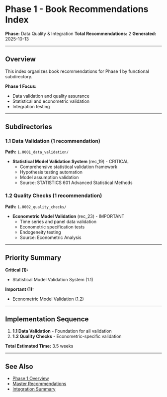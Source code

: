# Phase 1 - Book Recommendations Index

**Phase:** Data Quality & Integration
**Total Recommendations:** 2
**Generated:** 2025-10-13

---

## Overview

This index organizes book recommendations for Phase 1 by functional subdirectory.

**Phase 1 Focus:**
- Data validation and quality assurance
- Statistical and econometric validation
- Integration testing

---

## Subdirectories

### 1.1 Data Validation (1 recommendation)
**Path:** `1.0001_data_validation/`

- **Statistical Model Validation System** (rec_19) - CRITICAL
  - Comprehensive statistical validation framework
  - Hypothesis testing automation
  - Model assumption validation
  - Source: STATISTICS 601 Advanced Statistical Methods

### 1.2 Quality Checks (1 recommendation)
**Path:** `1.0002_quality_checks/`

- **Econometric Model Validation** (rec_23) - IMPORTANT
  - Time series and panel data validation
  - Econometric specification tests
  - Endogeneity testing
  - Source: Econometric Analysis

---

## Priority Summary

**Critical (1):**
- Statistical Model Validation System (1.1)

**Important (1):**
- Econometric Model Validation (1.2)

---

## Implementation Sequence

1. **1.1 Data Validation** - Foundation for all validation
2. **1.2 Quality Checks** - Econometric-specific validation

**Total Estimated Time:** 3.5 weeks

---

## See Also

- [Phase 1 Overview](/Users/ryanranft/nba-simulator-aws/docs/phases/phase_1/)
- [Master Recommendations](/Users/ryanranft/nba-mcp-synthesis/analysis_results/master_recommendations.json)
- [Integration Summary](/Users/ryanranft/nba-mcp-synthesis/analysis_results/final_deployment_report.md)





